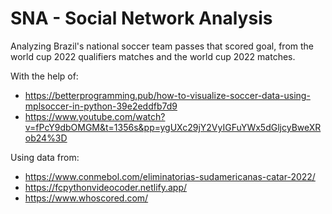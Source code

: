 # SNA - Social Network Analysis
Analyzing Brazil's national soccer team passes that scored goal, from the world cup 2022 qualifiers matches and the world cup 2022 matches.

With the help of:
  - https://betterprogramming.pub/how-to-visualize-soccer-data-using-mplsoccer-in-python-39e2eddfb7d9
  - https://www.youtube.com/watch?v=fPcY9dbOMGM&t=1356s&pp=ygUXc29jY2VyIGFuYWx5dGljcyBweXRob24%3D
    
Using data from:
  - https://www.conmebol.com/eliminatorias-sudamericanas-catar-2022/
  - https://fcpythonvideocoder.netlify.app/
  - https://www.whoscored.com/
